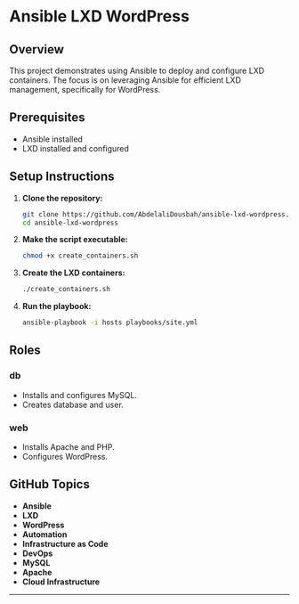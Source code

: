 # Ansible LXD WordPress

## Overview
This project demonstrates using Ansible to deploy and configure LXD containers. The focus is on leveraging Ansible for efficient LXD management, specifically for WordPress.

## Prerequisites
- Ansible installed
- LXD installed and configured

## Setup Instructions

1. **Clone the repository:**
    ```sh
    git clone https://github.com/AbdelaliDousbah/ansible-lxd-wordpress.git
    cd ansible-lxd-wordpress
    ```

2. **Make the script executable:**
    ```sh
    chmod +x create_containers.sh
    ```

3. **Create the LXD containers:**
    ```sh
    ./create_containers.sh
    ```

4. **Run the playbook:**
    ```sh
    ansible-playbook -i hosts playbooks/site.yml
    ```

## Roles

### db
- Installs and configures MySQL.
- Creates database and user.

### web
- Installs Apache and PHP.
- Configures WordPress.

## GitHub Topics
- **Ansible**
- **LXD**
- **WordPress**
- **Automation**
- **Infrastructure as Code**
- **DevOps**
- **MySQL**
- **Apache**
- **Cloud Infrastructure**

---
